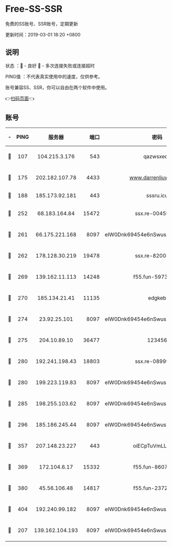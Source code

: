 # Free-SS-SSR

免费的SS账号、SSR账号，定期更新

更新时间：2019-03-01 18:20 +0800

## 说明

状态     ：🙂 - 良好 🙁 - 多次连接失败或连接超时

PING值   ：不代表真实使用中的速度，仅供参考。

账号兼容SS、SSR，你可以自由在两个软件中使用。

👉[扫码页面](https://liesauer.github.io/free-ss-ssr.github.io/)👈

## 账号

|-|PING|服务器|端口|密码|加密方式|区域|
|:----:|:----:|:-----:|-----:|:----:|:----:|:----:|
|🙂|107|104.215.3.176|543|qazwsxedc|aes-256-gcm|JP|
|🙂|175|202.182.107.78|4433|www.darrenliuwei.com|aes-256-cfb|JP|
|🙂|188|185.173.92.181|443|sssru.icu|rc4-md5|RU|
|🙂|252|68.183.164.84|15472|ssx.re-00459440|aes-256-cfb|US|
|🙂|261|66.175.221.168|8097|eIW0Dnk69454e6nSwuspv9DmS201tQ0D|aes-256-cfb|US|
|🙂|262|178.128.30.219|19478|ssx.re-82003000|aes-256-cfb|SG|
|🙂|269|139.162.11.113|14248|f55.fun-59730477|aes-256-cfb|SG|
|🙂|270|185.134.21.41|11135|edgkeb|aes-256-cfb|GB|
|🙂|274|23.92.25.101|8097|eIW0Dnk69454e6nSwuspv9DmS201tQ0D|aes-256-cfb|US|
|🙂|275|204.10.89.10|36477|123456|aes-256-cfb|US|
|🙂|280|192.241.198.43|18803|ssx.re-08999110|aes-256-cfb|US|
|🙂|280|199.223.119.83|8097|eIW0Dnk69454e6nSwuspv9DmS201tQ0D|aes-256-cfb|US|
|🙂|285|198.255.103.62|8097|eIW0Dnk69454e6nSwuspv9DmS201tQ0D|aes-256-cfb|US|
|🙂|296|185.186.245.44|8097|eIW0Dnk69454e6nSwuspv9DmS201tQ0D|aes-256-cfb|NL|
|🙂|357|207.148.23.227|443|oiECpTuVmLLxk4Ts|aes-256-cfb|US|
|🙂|369|172.104.6.17|15332|f55.fun-86079232|aes-256-cfb|US|
|🙂|380|45.56.106.48|14817|f55.fun-23726526|aes-256-cfb|US|
|🙂|404|192.240.99.182|8097|eIW0Dnk69454e6nSwuspv9DmS201tQ0D|aes-256-cfb|US|
|🙂|207|139.162.104.193|8097|eIW0Dnk69454e6nSwuspv9DmS201tQ0D|aes-256-cfb|JP|
